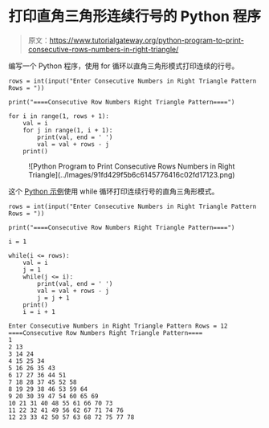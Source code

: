 # 打印直角三角形连续行号的 Python 程序

> 原文：<https://www.tutorialgateway.org/python-program-to-print-consecutive-rows-numbers-in-right-triangle/>

编写一个 Python 程序，使用 for 循环以直角三角形模式打印连续的行号。

```
rows = int(input("Enter Consecutive Numbers in Right Triangle Pattern Rows = "))

print("====Consecutive Row Numbers Right Triangle Pattern====")

for i in range(1, rows + 1):
    val = i
    for j in range(1, i + 1):
        print(val, end = ' ')
        val = val + rows - j
    print()
```

<figure class="wp-block-image size-large">![Python Program to Print Consecutive Rows Numbers in Right Triangle](../Images/91fd429f5b6c6145776416c02fd17123.png)</figure>

这个 [Python 示例](https://www.tutorialgateway.org/python-programming-examples/)使用 while 循环打印连续行号的直角三角形模式。

```
rows = int(input("Enter Consecutive Numbers in Right Triangle Pattern Rows = "))

print("====Consecutive Row Numbers Right Triangle Pattern====")

i = 1

while(i <= rows):
    val = i
    j = 1
    while(j <= i):
        print(val, end = ' ')
        val = val + rows - j
        j = j + 1
    print()
    i = i + 1
```

```
Enter Consecutive Numbers in Right Triangle Pattern Rows = 12
====Consecutive Row Numbers Right Triangle Pattern====
1 
2 13 
3 14 24 
4 15 25 34 
5 16 26 35 43 
6 17 27 36 44 51 
7 18 28 37 45 52 58 
8 19 29 38 46 53 59 64 
9 20 30 39 47 54 60 65 69 
10 21 31 40 48 55 61 66 70 73 
11 22 32 41 49 56 62 67 71 74 76 
12 23 33 42 50 57 63 68 72 75 77 78 
```